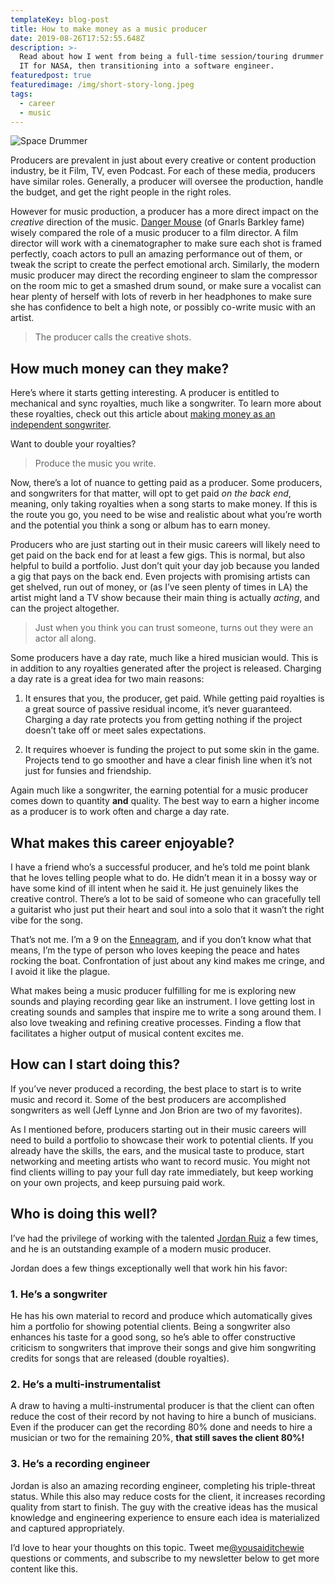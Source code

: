 ```yaml
---
templateKey: blog-post
title: How to make money as a music producer
date: 2019-08-26T17:52:55.648Z
description: >-
  Read about how I went from being a full-time session/touring drummer to doing
  IT for NASA, then transitioning into a software engineer.
featuredpost: true
featuredimage: /img/short-story-long.jpeg
tags:
  - career
  - music
---
```


![Space Drummer](/img/short-story-long.jpeg)

Producers are prevalent in just about every creative or content production industry, be it Film, TV, even Podcast. For each of these media, producers have similar roles. Generally, a producer will oversee the production, handle the budget, and get the right people in the right roles.

However for music production, a producer has a more direct impact on the _creative_ direction of the music. [Danger Mouse](<https://en.wikipedia.org/wiki/Danger_Mouse_(musician)>) (of Gnarls Barkley fame) wisely compared the role of a music producer to a film director. A film director will work with a cinematographer to make sure each shot is framed perfectly, coach actors to pull an amazing performance out of them, or tweak the script to create the perfect emotional arch. Similarly, the modern music producer may direct the recording engineer to slam the compressor on the room mic to get a smashed drum sound, or make sure a vocalist can hear plenty of herself with lots of reverb in her headphones to make sure she has confidence to belt a high note, or possibly co-write music with an artist.

> The producer calls the creative shots.

## How much money can they make?

Here’s where it starts getting interesting. A producer is entitled to mechanical and sync royalties, much like a songwriter. To learn more about these royalties, check out this article about [making money as an independent songwriter](####).

Want to double your royalties?

> Produce the music you write.

Now, there’s a lot of nuance to getting paid as a producer. Some producers, and songwriters for that matter, will opt to get paid _on the back end_, meaning, only taking royalties when a song starts to make money. If this is the route you go, you need to be wise and realistic about what you’re worth and the potential you think a song or album has to earn money.

Producers who are just starting out in their music careers will likely need to get paid on the back end for at least a few gigs. This is normal, but also helpful to build a portfolio. Just don’t quit your day job because you landed a gig that pays on the back end. Even projects with promising artists can get shelved, run out of money, or (as I’ve seen plenty of times in LA) the artist might land a TV show because their main thing is actually _acting_, and can the project altogether.

> Just when you think you can trust someone, turns out they were an actor all along.

Some producers have a day rate, much like a hired musician would. This is in addition to any royalties generated after the project is released. Charging a day rate is a great idea for two main reasons:

1. It ensures that you, the producer, get paid. While getting paid royalties is a great source of passive residual income, it’s never guaranteed. Charging a day rate protects you from getting nothing if the project doesn’t take off or meet sales expectations.

2. It requires whoever is funding the project to put some skin in the game. Projects tend to go smoother and have a clear finish line when it’s not just for funsies and friendship.

Again much like a songwriter, the earning potential for a music producer comes down to quantity **and** quality. The best way to earn a higher income as a producer is to work often and charge a day rate.

## What makes this career enjoyable?

I have a friend who’s a successful producer, and he’s told me point blank that he loves telling people what to do. He didn’t mean it in a bossy way or have some kind of ill intent when he said it. He just genuinely likes the creative control. There’s a lot to be said of someone who can gracefully tell a guitarist who just put their heart and soul into a solo that it wasn’t the right vibe for the song.

That’s not me. I’m a 9 on the [Enneagram](https://www.enneagraminstitute.com/how-the-enneagram-system-works), and if you don’t know what that means, I’m the type of person who loves keeping the peace and hates rocking the boat. Confrontation of just about any kind makes me cringe, and I avoid it like the plague.

What makes being a music producer fulfilling for me is exploring new sounds and playing recording gear like an instrument. I love getting lost in creating sounds and samples that inspire me to write a song around them. I also love tweaking and refining creative processes. Finding a flow that facilitates a higher output of musical content excites me.

## How can I start doing this?

If you’ve never produced a recording, the best place to start is to write music and record it. Some of the best producers are accomplished songwriters as well (Jeff Lynne and Jon Brion are two of my favorites).

As I mentioned before, producers starting out in their music careers will need to build a portfolio to showcase their work to potential clients. If you already have the skills, the ears, and the musical taste to produce, start networking and meeting artists who want to record music. You might not find clients willing to pay your full day rate immediately, but keep working on your own projects, and keep pursuing paid work.

## Who is doing this well?

I’ve had the privilege of working with the talented [Jordan Ruiz](http://thejordanruiz.com/) a few times, and he is an outstanding example of a modern music producer.

Jordan does a few things exceptionally well that work hin his favor:

### 1. He’s a songwriter

He has his own material to record and produce which automatically gives him a portfolio for showing potential clients. Being a songwriter also enhances his taste for a good song, so he’s able to offer constructive criticism to songwriters that improve their songs and give him songwriting credits for songs that are released (double royalties).

### 2. He’s a multi-instrumentalist

A draw to having a multi-instrumental producer is that the client can often reduce the cost of their record by not having to hire a bunch of musicians. Even if the producer can get the recording 80% done and needs to hire a musician or two for the remaining 20%, **that still saves the client 80%!**

### 3. He’s a recording engineer

Jordan is also an amazing recording engineer, completing his triple-threat status. While this also may reduce costs for the client, it increases recording quality from start to finish. The guy with the creative ideas has the musical knowledge and engineering experience to ensure each idea is materialized and captured appropriately.

I’d love to hear your thoughts on this topic. Tweet me[@yousaiditchewie](https://twitter.com/yousaiditchewie) questions or comments, and subscribe to my newsletter below to get more content like this.
